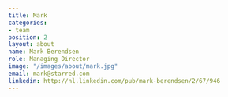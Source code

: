 ```yaml
---
title: Mark
categories:
- team
position: 2
layout: about
name: Mark Berendsen
role: Managing Director
image: "/images/about/mark.jpg"
email: mark@starred.com
linkedin: http://nl.linkedin.com/pub/mark-berendsen/2/67/946
---
```


